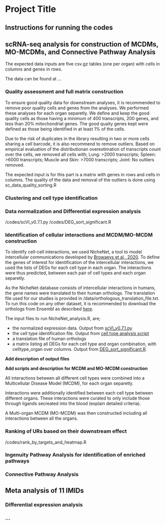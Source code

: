 # Project Title

## Instructions for running the codes

## scRNA-seq analysis for construction of MCDMs, MO-MCDMs, and Connective Pathway Analysis

The expected data inputs are five csv.gz tables (one per organ) with cells in columns and genes in rows. 

The data can be found at ...

### Quality assessment and full matrix construction

To ensure good quality data for downstream analyses, it is recommended to remove poor quality cells and genes from the analyses.
We performed these analyses for each organ separetly. 
We define and keep the good quality cells as those having a minimum of 400 transcripts, 200 genes, and less than 20% mitochondrial genes. 
The good quaity genes kept were defined as those being identified in at least 1% of the cells. 

Due to the risk of duplicates in the library resulting in two or more cells sharing a cell barcode, it is also recommend to remove outliers.
Based on empirical evaluation of the distributionan overestimation of transcripts count over the cells, we removed all cells with; 
Lung: >2000 transcripts; Spleen: >6000 transcripts; Muscle and Skin: >7000 transcripts; Joint: No outliers removed.

The expected input is for this part is a matrix with genes in rows and cells in columns. 
The quality of the data and removal of the outliers is done using sc_data_quality_sorting.R

### Clustering and cell type identification

### Data normalization and Differential expression analysis

/codes/scVI_v0.7.1.py
/codes/DEG_sort_significant.R

### Identification of cellular interactions and MCDM/MO-MCDM construction

To identify cell-cell interactions, we used NicheNet, a tool to model intercellular communications 
developed by [Browaeys et al., 2020](https://doi.org/10.1038/s41592-019-0667-5).
To define the genes of interest for identification of the intercellular interactions, we used the lists of DEGs for each cell type in each organ. 
The interactions were thus predicted, between each pair of cell types and each organ separetly. 

As the NicheNet database consists of intercellular interactions in humans, the gene names were translated to their human orthologs. 
The translation file used for our studies is provided in /data/orthologous_translation_file.txt. 
To run this code on any other dataset, it is recommended to download the orthologs from Ensembl as described [here](https://www.ensembl.info/2009/01/21/how-to-get-all-the-orthologous-genes-between-two-species/).

The input files to run NicheNet_analysis.R, are;  
* the normalized expression data. Output from [scVI_v0.7.1.py](#data-normalization-and-differential-expression-analysis)
* the cell type identification file. Output from [cell type analysis script](#clustering-and-cell-type-identification)
* a translation file of human orthologs
* a matrix listing all DEGs for each cell type and organ combination, with celltype_organ over columns. Output from [DEG_sort_significant.R](#data-normalization-and-differential-expression-analysis). 

**Add description of output files**

**Add scripts and description for MCDM and MO-MCDM construction**

All interactions between all different cell types were combined into a Multicellular Disease Model (MCDM), for each organ separetly. 

Interactions were additionally identified between each cell type between different organs. These interactions were curated to only include those 
through ligands secreated into the blood (explain detailed criteria). 

A Multi-organ MCDM (MO-MCDM) was then constructed including all interactions 
between all the organs. 


### Ranking of URs based on their downstream effect

/codes/rank_by_targets_and_heatmap.R

### Ingenuity Pathway Analysis for identification of enriched pathways

### Connective Pathway Analysis

## Meta analysis of 11 IMIDs

### Differential expression analysis

### ...
